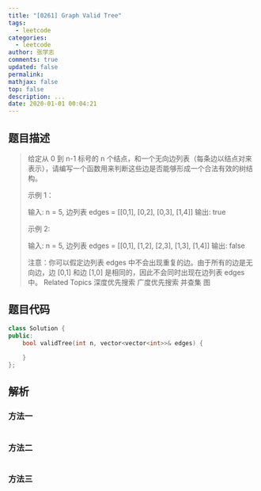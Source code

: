 ```yaml
---
title: "[0261] Graph Valid Tree"
tags:
  - leetcode
categories:
  - leetcode
author: 张学志
comments: true
updated: false
permalink:
mathjax: false
top: false
description: ...
date: 2020-01-01 00:04:21
---
```


## 题目描述

> 给定从 0 到 n-1 标号的 n 个结点，和一个无向边列表（每条边以结点对来表示），请编写一个函数用来判断这些边是否能够形成一个合法有效的树结构。 
> 
> 示例 1： 
> 
> 输入: n = 5, 边列表 edges = [[0,1], [0,2], [0,3], [1,4]]
> 输出: true 
> 
> 示例 2: 
> 
> 输入: n = 5, 边列表 edges = [[0,1], [1,2], [2,3], [1,3], [1,4]]
> 输出: false 
> 
> 注意：你可以假定边列表 edges 中不会出现重复的边。由于所有的边是无向边，边 [0,1] 和边 [1,0] 是相同的，因此不会同时出现在边列表 edges 中。 
> Related Topics 深度优先搜索 广度优先搜索 并查集 图

## 题目代码

```cpp
class Solution {
public:
    bool validTree(int n, vector<vector<int>>& edges) {
        
    }
};
```

## 解析

### 方法一

```cpp

```

### 方法二

```cpp

```

### 方法三

```cpp

```

